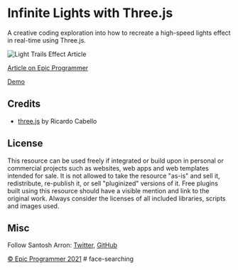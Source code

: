 # Infinite Lights with Three.js
A creative coding exploration into how to recreate a high-speed lights effect in real-time using Three.js.

![Light Trails Effect Article](https://blogger.googleusercontent.com/img/a/AVvXsEjCo6lca1d7_qm9Uvnmwl1T2U44ZP8LytfmEXw96nHlKSVbhmA740qyVEZ3f0jFDsH_bkbrwYEvieM2iHPjkzcNrWm4GesQQjxuVBGEACJ7BVez_9xSf3nNjrFSUBj6WDHJCtZGg-sDR4bNuDOhPq0SNZEfA0N_T3-aths5l7zSr4ISaz4tJdKt12Xn=s2048)

[Article on Epic Programmer](https://www.epicprogrammer.com/2021/11/infinite-lights-with-threejs.html)

[Demo](https://santosharron.github.io/infinite-lights/)

## Credits

- [three.js](https://threejs.org/) by Ricardo Cabello

## License
This resource can be used freely if integrated or build upon in personal or commercial projects such as websites, web apps and web templates intended for sale. It is not allowed to take the resource "as-is" and sell it, redistribute, re-publish it, or sell "pluginized" versions of it. Free plugins built using this resource should have a visible mention and link to the original work. Always consider the licenses of all included libraries, scripts and images used.

## Misc

Follow Santosh Arron: [Twitter](https://twitter.com/santosh_arron), [GitHub](https://github.com/santosharron)


[© Epic Programmer 2021](http://www.epicprogrammer.com)
#   f a c e - s e a r c h i n g  
 